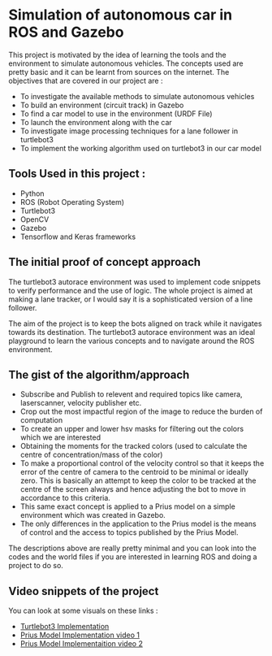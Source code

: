 # Simulation of autonomous car in ROS and Gazebo

This project is motivated by the idea of learning the tools and the environment to simulate
autonomous vehicles. The concepts used are pretty basic and it can be learnt from sources on the internet.
The objectives that are covered in our project are :
  * To investigate the available methods to simulate autonomous vehicles
  * To build an environment (circuit track) in Gazebo
  * To find a car model to use in the environment (URDF File)
  * To launch the environment along with the car
  * To investigate image processing techniques for a lane follower in turtlebot3
  * To implement the working algorithm used on turtlebot3 in our car model
  
  
## Tools Used in this project :

 * Python
 * ROS (Robot Operating System)
 * Turtlebot3 
 * OpenCV
 * Gazebo
 * Tensorflow and Keras frameworks
 
 
## The initial proof of concept approach

The turtlebot3 autorace environment was used to implement code snippets to verify performance and the use of logic.
The whole project is aimed at making a lane tracker, or I would say it is a sophisticated version of a line follower.

The aim of the project is to keep the bots aligned on track while it navigates towards its destination.
The turtlebot3 autorace environment was an ideal playground to learn the various concepts and to navigate around the
ROS environment.


## The gist of the algorithm/approach

 * Subscribe and Publish to relevent and required topics like camera, laserscanner, velocity publisher etc.
 * Crop out the most impactful region of the image to reduce the burden of computation
 * To create an upper and lower hsv masks for filtering out the colors which we are interested
 * Obtaining the moments for the tracked colors (used to calculate the centre of concentration/mass of the color)
 * To make a proportional control of the velocity control so that it keeps the error of the centre of camera to the centroid to be minimal or ideally zero. This is basically an attempt to keep the color to be tracked at the centre of the screen always and hence adjusting the bot to move in accordance to this criteria.
 * This same exact concept is applied to a Prius model on a simple environment which was created in Gazebo.
 * The only differences in the application to the Prius model is the means of control and the access to topics published by the Prius Model.
 
The descriptions above are really pretty minimal and you can look into the codes and the world files if you are interested in learning ROS and doing a project to do so.

 ## Video snippets of the project
 You can look at some visuals on these links :
 
  * [Turtlebot3 Implementation](https://drive.google.com/file/d/1ty_nfzRAUlSy7eWQO9Vhc4obZrf6Zfao/view?usp=sharing)
  * [Prius Model Implementation video 1](https://drive.google.com/file/d/1-1PNkAlDu6TM5TiKxRsgzrPVmJyhmbnf/view?usp=sharing) 
  * [Prius Model Implementaition video 2](https://drive.google.com/file/d/18H_4tXTmc2KiJ0zluEte9EAZ4eD1uTCy/view?usp=sharing)
   
 
 
